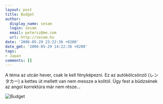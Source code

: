 ```yaml
---
layout: post
title: Budget
author:
  display_name: sesam
  login: sesam
  email: petersz@me.com
  url: http://sesam.hu
date: '2006-05-29 23:22:36 +0200'
date_gmt: '2006-05-29 14:22:36 +0200'
tags:
- Japan
comments: []
---
```


A téma az utcán hever, csak le kell fényképezni. Ez az autókölcsönző (レンタカー) a kettes út mellett van nem messze a kolitól. Úgy fest a büdzsének az angol korrektúra már nem része...

![Budget](http://sesam.hu/wp-content/uploads/2006/05/car_and_track.jpg)[  
](http://sesam.hu/wp-content/uploads/2006/05/car_and_track.jpg "Budget")

